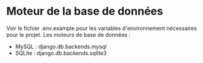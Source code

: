 # Moteur de la base de données

Voir le fichier .env.example pour les variables d'environnement nécessaires pour le projet.
Les moteurs de base de données :

- MySQL : django.db.backends.mysql
- SQLite : django.db.backends.sqlite3
